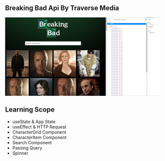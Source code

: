 ## Breaking Bad Api By Traverse Media

![Design preview for Relaxer App](./preview.jpg)

## Learning Scope

- useState & App State
- useEffect & HTTP Request
- CharacterGrid Component
- CharacterItem Component
- Search Component
- Passing Query
- Spinner 